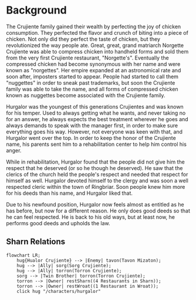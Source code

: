 # Background

The Crujiente family gained their wealth by perfecting the joy of chicken consumption. They perfected the flavor and crunch of biting into a piece of chicken. Not only did they perfect the taste of chicken, but they revolutionized the way people ate. Great, great, grand matriarch Norgette Crujiente was able to compress chicken into handheld forms and sold them from the very first Crujiente restaurant, "Norgette's". Eventually the compressed chicken had become synonymous with her name and were known as "norgettes". Her empire expanded at an astronomical rate and soon after, imposters started to appear. People had started to call them "nuggettes" in order to sneak past trademarks, but soon the Crujiente family was able to take the name, and all forms of compressed chicken known as nuggettes become associated with the Crujiente family.

Hurgalor was the youngest of this generations Crujientes and was known for his temper. Used to always getting what he wants, and never taking no for an answer, he always expects the best treatment wherever he goes and always demands to speak with the manager first, in order to make sure everything goes his way. However, not everyone was keen with that, and Hurgalor went over the top. In order to keep the honor of the Crujiente name, his parents sent him to a rehabilitation center to help him control his anger.

While in rehabilitation, Hurgalor found that the people did not give him the respect that he deserved (or so he though he deserved). He saw that the clerics of the church held the people's respect and needed that respect for himself as well. Hurgalor devoted himself to the clergy and was soon a well respected cleric within the town of Ringbriar. Soon people knew him more for his deeds than his name, and Hurgalor liked that.

Due to his newfound position, Hurgalor now feels almost as entitled as he has before, but now for a different reason. He only does good deeds so that he can feel respected. He is back to his old ways, but at least now, he performs good deeds and upholds the law.

## Sharn Relations

```mermaid
flowchart LR;
    hug{Hualor Crujiente} --> |Enemy| tavon(Tavon Mizaton);
    hug --> |Ally| sorg(Sorg Crujiente);
    hug --> |Ally| torron(Torron Crujiente);
    sorg --> |Twin Brother| torron(Torron Crujiente);
    torron --> |Owner| restSharn((4 Restaurants in Sharn));
    torron --> |Owner| restWroat((1 Restaurant in Wroat));
    click hug "/characters/hurgalor"
```
